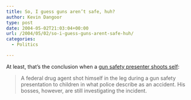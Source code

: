```yaml
---
title: So, I guess guns aren’t safe, huh?
author: Kevin Dangoor
type: post
date: 2004-05-02T21:03:04+00:00
url: /2004/05/02/so-i-guess-guns-arent-safe-huh/
categories:
  - Politics

---
```

At least, that&#8217;s the conclusion when a [gun safety presenter shoots self][1]:

> A federal drug agent shot himself in the leg during a gun safety presentation to children in what police describe as an accident. His bosses, however, are still investigating the incident.

 [1]: http://www.cnn.com/2004/US/South/05/01/dea.shooting.ap/index.html "CNN.com - Gun safety presenter shoots self - May 1, 2004"